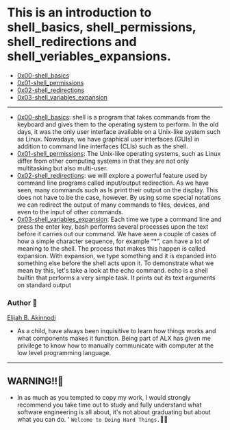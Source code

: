 # This is an introduction to shell_basics, shell_permissions, shell_redirections and shell_veriables_expansions. #

* [0x00-shell_basics](./0x00-shell_basics) 
* [0x01-shell_permissions](./0x01-shell_permissions)
* [0x02-shell_redirections](./0x02-shell_redirections)
* [0x03-shell_variables_expansion](./0x03-shell_variables_expansion)
----
* [0x00-shell_basics](./0x00-shell_basics): shell is a program that takes commands from the keyboard and gives them to the operating system to perform. In the old days, it was the only user interface available on a Unix-like system such as Linux. Nowadays, we have graphical user interfaces (GUIs) in addition to command line interfaces (CLIs) such as the shell.
* [0x01-shell_permissions](./0x01-shell_permissions): The Unix-like operating systems, such as Linux differ from other computing systems in that they are not only multitasking but also multi-user.
* [0x02-shell_redirections](./0x02-shell_redirections): we will explore a powerful feature used by command line programs called input/output redirection. As we have seen, many commands such as ls print their output on the display. This does not have to be the case, however. By using some special notations we can redirect the output of many commands to files, devices, and even to the input of other commands.
* [0x03-shell_variables_expansion](./0x03-shell_variables_expansion): Each time we type a command line and press the enter key, bash performs several processes upon the text before it carries out our command. We have seen a couple of cases of how a simple character sequence, for example “*”, can have a lot of meaning to the shell. The process that makes this happen is called expansion. With expansion, we type something and it is expanded into something else before the shell acts upon it. To demonstrate what we mean by this, let's take a look at the echo command. echo is a shell builtin that performs a very simple task. It prints out its text arguments on standard output
### Author :page_with_curl:

[Elijah B. Akinnodi](https://www.linkedin.com/mwlite/in/elijah-b-akinnodi-002bb952) 

* As a child, have always been inquisitive to learn how things works and what components makes it function. Being part of ALX has given me privilege to know how to manually communicate with computer at the low level programming language.

----

## WARNING!!🚨
- In as much as you tempted to copy my work, I would strongly recommend you take time out to study and fully understand what software engineering is all about, it's not about graduating but about what you can do. '
`Welcome to Doing Hard Things.`👨‍💻 

